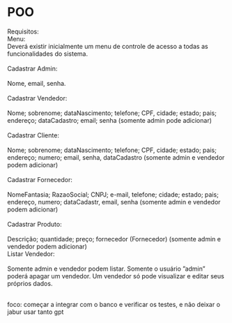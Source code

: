 # POO
Requisitos:</br>
Menu: </br>
	Deverá existir inicialmente um menu de controle de acesso a todas as funcionalidades do sistema. </br></br>
Cadastrar Admin:</br></br>
	Nome, email, senha.</br></br>
Cadastrar Vendedor:</br></br>
	Nome; sobrenome; dataNascimento; telefone; CPF, cidade; estado; pais; endereço; dataCadastro; email; senha
	(somente admin pode adicionar)</br></br>
Cadastrar Cliente:	</br></br>
	Nome; sobrenome; dataNascimento; telefone; CPF, cidade; estado; pais; endereço; numero; email, senha,
	dataCadastro (somente admin e vendedor podem adicionar)</br></br>
Cadastrar Fornecedor:</br></br>
 	NomeFantasia; RazaoSocial; CNPJ; e-mail, telefone; cidade; estado; pais; endereço, numero; dataCadastr, email,
	senha (somente admin e vendedor podem adicionar)</br></br>
Cadastrar Produto:</br></br>
	Descrição; quantidade; preço; fornecedor (Fornecedor) (somente admin e vendedor podem adicionar)</br>
Listar Vendedor:</br></br>
	Somente admin e vendedor podem listar. Somente o usuário ”admin” poderá apagar um vendedor. Um vendedor
só pode visualizar e editar seus próprios dados.</br></br>


foco: começar a integrar com o banco e verificar os testes, e não deixar o jabur usar tanto gpt